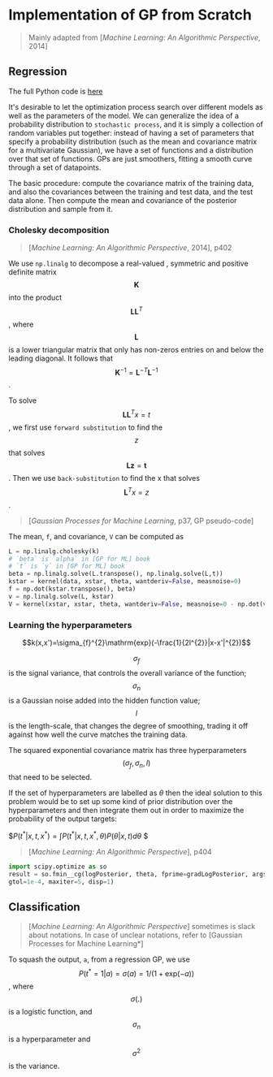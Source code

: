 <!-- toc -->


# Implementation of GP from Scratch

> Mainly adapted from [*Machine Learning: An Algorithmic Perspective*, 2014]

## Regression

The full Python code is [here](https://github.com/bigaidream/subsets_ml_cookbook/tree/master/bayes/gp/gp_code_scratch/gp.py)

It's desirable to let the optimization process search over different models as well as the parameters of the model. We can generalize the idea of a probability distribution to `stochastic process`, and it is simply a collection of random variables put together: instead of having a set of parameters that specify a probability distribution (such as the mean and covariance matrix for a multivariate Gaussian), we have a set of functions and a distribution over that set of functions. GPs are just smoothers, fitting a smooth curve through a set of datapoints. 

The basic procedure: compute the covariance matrix of the training data, and also the covariances between the training and test data, and the test data alone. Then compute the mean and covariance of the posterior distribution and sample from it. 

### Cholesky decomposition

> [*Machine Learning: An Algorithmic Perspective*, 2014], p402

We use `np.linalg` to decompose a real-valued , symmetric and positive definite matrix $$\mathbf{K}$$ into the product $$\mathbf{LL}^{T}$$, where $$\mathbf{L}$$ is a lower triangular matrix that only has non-zeros entries on and below the leading diagonal. It follows that $$\mathbf{K}^{-1}=\mathbf{L}^{-T}\mathbf{L}^{-1}$$. 

To solve $$\mathbf{LL}^{T}x=t$$, we first use `forward substitution` to find the $$z$$ that solves $$\mathbf{Lz}=\mathbf{t}$$. Then we use `back-substitution` to find the x that solves $$\mathbf{L}^{T}x=z$$. 

> [*Gaussian Processes for Machine Learning*, p37, GP pseudo-code]

The mean, `f`, and covariance, `V` can be computed as
```python
L = np.linalg.cholesky(k)
# `beta` is `alpha` in [GP for ML] book
# `t` is `y` in [GP for ML] book
beta = np.linalg.solve(L.transpose(), np.linalg.solve(L,t))
kstar = kernel(data, xstar, theta, wantderiv=False, measnoise=0)
f = np.dot(kstar.transpose(), beta)
v = np.linalg.solve(L, kstar)
V = kernel(xstar, xstar, theta, wantderiv=False, measnoise=0 - np.dot(v.transpose(), v))
```

### Learning the hyperparameters
$$k(x,x')=\sigma_{f}^{2}\mathrm{exp}(-\frac{1}{2l^{2}}|x-x'|^{2})$$

$$\sigma_{f}$$ is the signal variance, that controls the overall variance of the function; $$\sigma_{n}$$ is a Gaussian noise added into the hidden function value; $$l$$ is the length-scale, that changes the degree of smoothing, trading it off against how well the curve matches the training data.

The squared exponential covariance matrix has three hyperparameters $$(\sigma_{f},\sigma_{n},l)$$ that need to be selected. 

If the set of hyperparameters are labelled as $\theta$ then the ideal solution to this problem would be to set up some kind of prior distribution over the hyperparameters and then integrate them out in order to maximize the probability of the output targets:

$$P(t^{*}|x,t,x^{*})=\int P(t^{*}|x,t,x^{*},\theta)P(\theta|x,t)d\theta$ $


> [*Machine Learning: An Algorithmic Perspective*], p404

```python
import scipy.optimize as so
result = so.fmin__cg(logPosterior, theta, fprime=gradLogPosterior, args=[(X,y)],
gtol=1e-4, maxiter=5, disp=1)
```

## Classification
> [*Machine Learning: An Algorithmic Perspective*] sometimes is slack about notations. In case of unclear notations, refer to [Gaussian Processes for Machine Learning*]

To squash the output, `a`, from a regression GP, we use $$P(t^{*}=1|a)=\sigma(a)=1/(1+\mathrm{exp}(-a))$$, where $$\sigma(.)$$ is a logistic function, and $$\sigma_{n}$$ is a hyperparameter and $$\sigma^{2}$$ is the variance. 